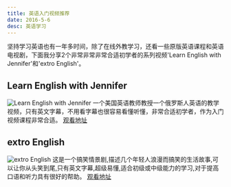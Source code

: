 ```yaml
---
title: 英语入门视频推荐
date: 2016-5-6
desc: 英语学习
---
```

坚持学习英语也有一年多时间，除了在线外教学习，还看一些原版英语课程和英语电视剧，下面我分享2个非常非常非常合适初学者的系列视频'Learn English with Jennifer'和'extro English'。
<!-- more -->
## Learn English with Jennifer
![Learn English with Jennifer](/img/english-1.png)
一个美国英语教师教授一个俄罗斯人英语的教学视频，只有英文字幕，不用看字幕也很容易看懂听懂，非常合适初学者，作为入门视频课程非常合适。
[观看地址](http://video.1speaking.com/view/index335.html)

## extro English
![extro English](/img/english-2.jpg)
这是一个搞笑情景剧,描述几个年轻人浪漫而搞笑的生活故事,可以让你从头笑到尾,只有英文字幕,超级易懂,适合初级或中级能力的学习,对于提高口语和听力具有很好的帮助。
[观看地址](http://video.1speaking.com/view/index418.html)